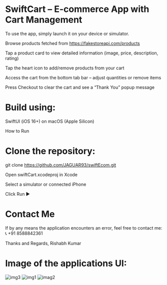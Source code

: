 # SwiftCart – E-commerce App with Cart Management

To use the app, simply launch it on your device or simulator.

Browse products fetched from https://fakestoreapi.com/products

Tap a product card to view detailed information (image, price, description, rating)

Tap the heart icon to add/remove products from your cart

Access the cart from the bottom tab bar – adjust quantities or remove items

Press Checkout to clear the cart and see a “Thank You” popup message

# Build using:

SwiftUI (iOS 16+) on macOS (Apple Silicon)

How to Run

# Clone the repository:

git clone https://github.com/JAGUAR93/swiftEcom.git


Open swiftCart.xcodeproj in Xcode

Select a simulator or connected iPhone

Click Run ▶

# Contact Me
If by any means the application encounters an error, feel free to contact me:
📞 +91 8588842361

Thanks and Regards,
Rishabh Kumar


# Image of the applications UI:
![img3](https://github.com/user-attachments/assets/6e1ee9b3-2ccf-4c99-b2d2-d5e79be09847)
![img1](https://github.com/user-attachments/assets/e729acf2-d1f0-4c81-b13a-7bf04d6abfec)
![imag2](https://github.com/user-attachments/assets/2a5eba50-fb92-4ca9-a5b9-c7cb9ae32c3a)
